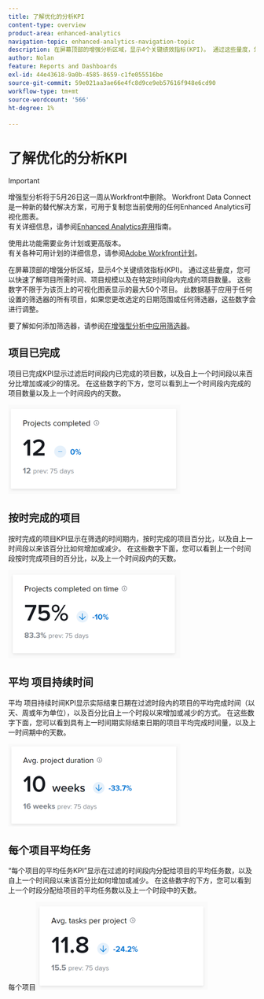 ```yaml
---
title: 了解优化的分析KPI
content-type: overview
product-area: enhanced-analytics
navigation-topic: enhanced-analytics-navigation-topic
description: 在屏幕顶部的增强分析区域，显示4个关键绩效指标(KPI)。 通过这些量度，您可以快速了解项目所需时间、项目规模以及在特定时间段内完成的项目数量。 这些数字不限于为该页上的可视化图表显示的最大50个项目。 此数据基于应用于任何设置的筛选器的所有项目，如果您更改选定的日期范围或任何筛选器，这些数字会进行调整。
author: Nolan
feature: Reports and Dashboards
exl-id: 44e43618-9a0b-4585-8659-c1fe055516be
source-git-commit: 59e021aa3ae66e4fc8d9ce9eb57616f948e6cd90
workflow-type: tm+mt
source-wordcount: '566'
ht-degree: 1%

---
```


# 了解优化的分析KPI

>[!IMPORTANT]
>
>增强型分析将于5月26日这一周从Workfront中删除。 Workfront Data Connect是一种新的替代解决方案，可用于复制您当前使用的任何Enhanced Analytics可视化图表。 <br>有关详细信息，请参阅[Enhanced Analytics弃用](/help/quicksilver/product-announcements/announcements/enhanced-analytics-deprecation.md)指南。


使用此功能需要业务计划或更高版本。\
有关各种可用计划的详细信息，请参阅[Adobe Workfront计划](https://www.workfront.com/plans)。

在屏幕顶部的增强分析区域，显示4个关键绩效指标(KPI)。 通过这些量度，您可以快速了解项目所需时间、项目规模以及在特定时间段内完成的项目数量。 这些数字不限于为该页上的可视化图表显示的最大50个项目。 此数据基于应用于任何设置的筛选器的所有项目，如果您更改选定的日期范围或任何筛选器，这些数字会进行调整。

要了解如何添加筛选器，请参阅[在增强型分析中应用筛选器](../enhanced-analytics/use-enhanced-analytics-filters.md)。

## 项目已完成

项目已完成KPI显示过滤后时间段内已完成的项目数，以及自上一个时间段以来百分比增加或减少的情况。 在这些数字的下方，您可以看到上一个时间段内完成的项目数量以及上一个时间段内的天数。

![个KPI项目已完成](assets/kpi-projects-completed-350x182.png)

## 按时完成的项目

按时完成的项目KPI显示在筛选的时间期内，按时完成的项目百分比，以及自上一时间段以来该百分比如何增加或减少。 在这些数字下面，您可以看到上一个时间段按时完成项目的百分比，以及上一个时间段内的天数。

![个KPI项目已按时完成](assets/kpi-projects-completed-on-time-350x180.png)

## 平均 项目持续时间

平均 项目持续时间KPI显示实际结束日期在过滤时段内的项目的平均完成时间（以天、周或年为单位），以及百分比自上一个时段以来增加或减少的方式。 在这些数字下面，您可以看到具有上一时间期实际结束日期的项目平均完成时间量，以及上一时间期中的天数。

![KPI平均项目持续时间](assets/kpi-avg.-project-duration-350x168.png)

## 每个项目平均任务

“每个项目的平均任务KPI”显示在过滤的时间段内分配给项目的平均任务数，以及自上一个时间段以来该百分比如何增加或减少。 在这些数字的下方，您可以看到上一个时段分配给项目的平均任务数以及上一个时段中的天数。

每个项目![KPI平均任务数](assets/kpi-average-tasks-per-project-350x179.png)
